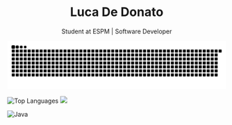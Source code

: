 <h1 align="center">Luca De Donato</h1>
<p align="center">
  Student at ESPM | Software Developer
</p>

<p align="center">
  <img src="https://github.com/lucaddonato/lucaddonato/blob/output/github-contribution-grid-snake.svg" alt="snake gif" />
</p>

<img src="https://github-readme-stats.vercel.app/api/top-langs/?username=lucaddonato&layout=compact&hide_title=true&bg_color=00000000&langs_count=10" alt="Top Languages" />

<img src="https://skillicons.dev/icons?i=python,javascript,java,nodejs,mysql,sqlite,postgresql,r,docker&theme=light" />

![Java](https://img.shields.io/badge/-Java-00FF00?style=for-the-badge&logo=java&logoColor=white)
